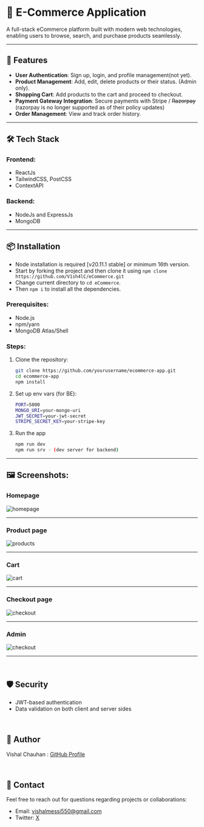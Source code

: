 # 🛒 E-Commerce Application

A full-stack eCommerce platform built with modern web technologies, enabling users to browse, search, and purchase products seamlessly.

---

## 🚀 Features

- **User Authentication**: Sign up, login, and profile management(not yet).
- **Product Management**: Add, edit, delete products or their status. (Admin only).
- **Shopping Cart**: Add products to the cart and proceed to checkout.
- **Payment Gateway Integration**: Secure payments with Stripe / ~~Razorpay~~ (razorpay is no longer supported as of their policy updates)
- **Order Management**: View and track order history.

---

## 🛠️ Tech Stack

### Frontend:
- ReactJs
- TailwindCSS, PostCSS
- ContextAPI

### Backend:
- NodeJs and ExpressJs
- MongoDB

---

## 📦 Installation
- Node installation is required [v20.11.1 stable] or minimum 16th version.
- Start by forking the project and then clone it using `npm clone https://github.com/V1sh4lC/eCommerce.git`
- Change current directory to `cd eCommerce`.
- Then `npm i` to install all the dependencies.

### Prerequisites:
- Node.js
- npm/yarn
- MongoDB Atlas/Shell

### Steps:
1. Clone the repository:
   ```bash
   git clone https://github.com/yourusername/ecommerce-app.git
   cd ecommerce-app
   npm install
   ```
2. Set up env vars (for BE):
   ```bash
   PORT=5000
   MONGO_URI=your-mongo-uri
   JWT_SECRET=your-jwt-secret
   STRIPE_SECRET_KEY=your-stripe-key
   ```
3. Run the app
   ```bash
   npm run dev
   npm run srv - (dev server for backend)
   ```

---

## 🖼️ Screenshots:

### Homepage
<img src="https://i.imgur.com/5ywfT5k.jpeg" alt="homepage"/>
<hr />

### Product page
<img src="https://i.imgur.com/dph1U2M.jpeg" alt="products"/>
<hr />

### Cart
<img src="https://i.imgur.com/Cxx3qNp.jpeg" alt="cart"/>
<hr />

### Checkout page
<img src="https://i.imgur.com/pd2Y8q2.jpeg" alt="checkout"/>
<hr />

### Admin
<img src="https://i.imgur.com/OyUeWGX.jpeg" alt="checkout"/>
<hr />
<br />

## 🛡️ Security
- JWT-based authentication
- Data validation on both client and server sides

<br />

## 👤 Author
Vishal Chauhan : [GitHub Profile](https://github.com/V1sh4lC)

<br />

## 📧 Contact
Feel free to reach out for questions regarding projects or collaborations:

- Email: vishalmessi550@gmail.com
- Twitter: <a href="https://x.com/vishalc02447756" target="_blank">X</a>
